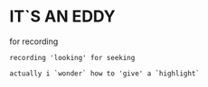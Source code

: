 # IT\`S AN EDDY
for recording

    recording 'looking' for seeking
    
    
```
actually i `wonder` how to 'give' a `highlight`  
```
